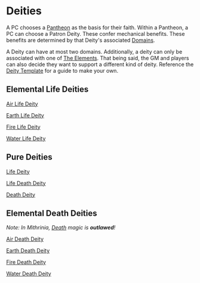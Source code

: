 # Deities

A PC chooses a [Pantheon](Pantheons/Pantheons.md) as the basis for their faith. Within a Pantheon, a PC can choose a Patron Deity. These confer mechanical benefits. These benefits are determined by that Deity's associated [Domains](../Spells/Spell%20Domains/Spell%20Domains.md).

A Deity can have at most two domains. Additionally, a deity can only be associated with one of [The Elements](../Spells/Spell%20Domains/Spell%20Domains.md#The%20Elements). That being said, the GM and players can also decide they want to support a different kind of deity. Reference the [Deity Template](Deity%20Template.md) for a guide to make your own.

## Elemental Life Deities

[Air Life Deity](Deity%20Mechanics/Air%20Life%20Deity.md)

[Earth Life Deity](Deity%20Mechanics/Earth%20Life%20Deity.md)

[Fire Life Deity](Deity%20Mechanics/Fire%20Life%20Deity.md)

[Water Life Deity](Deity%20Mechanics/Water%20Life%20Deity.md)

## Pure Deities

[Life Deity](Deity%20Mechanics/Life%20Deity.md)

[Life Death Deity](Deity%20Mechanics/Life%20Death%20Deity.md)

[Death Deity](Deity%20Mechanics/Death%20Deity.md)

## Elemental Death Deities

*Note: In Mithrinia, [Death](../Spells/Spell%20Domains/Death.md) magic is **outlawed**!*

[Air Death Deity](Deity%20Mechanics/Air%20Death%20Deity.md)

[Earth Death Deity](Deity%20Mechanics/Earth%20Death%20Deity.md)

[Fire Death Deity](Deity%20Mechanics/Fire%20Death%20Deity.md)

[Water Death Deity](Deity%20Mechanics/Water%20Death%20Deity.md)
